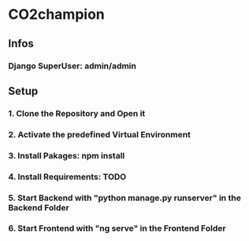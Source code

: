 # CO2champion
## Infos
### Django SuperUser: admin/admin

## Setup
### 1. Clone the Repository and Open it
### 2. Activate the predefined Virtual Environment
### 3. Install Pakages: npm install
### 4. Install Requirements: TODO
### 5. Start Backend with "python manage.py runserver" in the Backend Folder
### 6. Start Frontend with "ng serve" in the Frontend Folder
